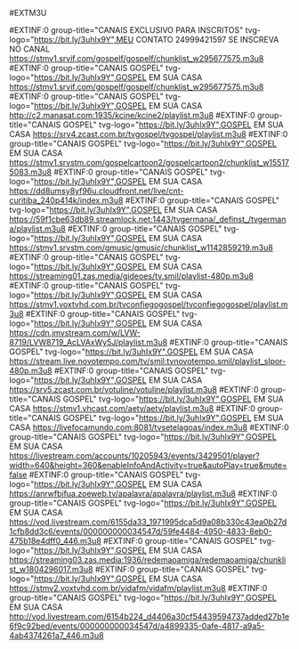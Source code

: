 #EXTM3U

#EXTINF:0 group-title="CANAIS EXCLUSIVO PARA INSCRITOS" tvg-logo="https://bit.ly/3uhIx9Y",MEU CONTATO 24999421597 SE INSCREVA NO CANAL 
https://stmv1.srvif.com/gospelf/gospelf/chunklist_w295677575.m3u8
#EXTINF:0 group-title="CANAIS GOSPEL" tvg-logo="https://bit.ly/3uhIx9Y",GOSPEL EM SUA CASA
https://stmv1.srvif.com/gospelf/gospelf/chunklist_w295677575.m3u8
#EXTINF:0 group-title="CANAIS GOSPEL" tvg-logo="https://bit.ly/3uhIx9Y",GOSPEL EM SUA CASA
http://c2.manasat.com:1935/kcine/kcine2/playlist.m3u8
#EXTINF:0 group-title="CANAIS GOSPEL" tvg-logo="https://bit.ly/3uhIx9Y",GOSPEL EM SUA CASA
https://srv4.zcast.com.br/tvgospel/tvgospel/playlist.m3u8
#EXTINF:0 group-title="CANAIS GOSPEL" tvg-logo="https://bit.ly/3uhIx9Y",GOSPEL EM SUA CASA
https://stmv1.srvstm.com/gospelcartoon2/gospelcartoon2/chunklist_w155175083.m3u8
#EXTINF:0 group-title="CANAIS GOSPEL" tvg-logo="https://bit.ly/3uhIx9Y",GOSPEL EM SUA CASA
https://dd8umsy8yf96u.cloudfront.net/live/cnt-curitiba_240p414k/index.m3u8
#EXTINF:0 group-title="CANAIS GOSPEL" tvg-logo="https://bit.ly/3uhIx9Y",GOSPEL EM SUA CASA
https://59f1cbe63db89.streamlock.net:1443/tvgermana/_definst_/tvgermana/playlist.m3u8
#EXTINF:0 group-title="CANAIS GOSPEL" tvg-logo="https://bit.ly/3uhIx9Y",GOSPEL EM SUA CASA
https://stmv1.srvstm.com/gmusic/gmusic/chunklist_w1142859219.m3u8
#EXTINF:0 group-title="CANAIS GOSPEL" tvg-logo="https://bit.ly/3uhIx9Y",GOSPEL EM SUA CASA
https://streaming01.zas.media/gideoes/tv.smil/playlist-480p.m3u8
#EXTINF:0 group-title="CANAIS GOSPEL" tvg-logo="https://bit.ly/3uhIx9Y",GOSPEL EM SUA CASA
https://stmv1.voxtvhd.com.br/tvconfiegogospel/tvconfiegogospel/playlist.m3u8
#EXTINF:0 group-title="CANAIS GOSPEL" tvg-logo="https://bit.ly/3uhIx9Y",GOSPEL EM SUA CASA
https://cdn.jmvstream.com/w/LVW-8719/LVW8719_AcLVAxWy5J/playlist.m3u8
#EXTINF:0 group-title="CANAIS GOSPEL" tvg-logo="https://bit.ly/3uhIx9Y",GOSPEL EM SUA CASA
https://stream.live.novotempo.com/tv/smil:tvnovotempo.smil/playlist_slpor-480p.m3u8
#EXTINF:0 group-title="CANAIS GOSPEL" tvg-logo="https://bit.ly/3uhIx9Y",GOSPEL EM SUA CASA
https://srv5.zcast.com.br/votuline/votuline/playlist.m3u8
#EXTINF:0 group-title="CANAIS GOSPEL" tvg-logo="https://bit.ly/3uhIx9Y",GOSPEL EM SUA CASA
https://stmv1.vhcast.com/aetv/aetv/playlist.m3u8
#EXTINF:0 group-title="CANAIS GOSPEL" tvg-logo="https://bit.ly/3uhIx9Y",GOSPEL EM SUA CASA
https://livefocamundo.com:8081/tvsetelagoas/index.m3u8
#EXTINF:0 group-title="CANAIS GOSPEL" tvg-logo="https://bit.ly/3uhIx9Y",GOSPEL EM SUA CASA
https://livestream.com/accounts/10205943/events/3429501/player?width=640&height=360&enableInfoAndActivity=true&autoPlay=true&mute=false
#EXTINF:0 group-title="CANAIS GOSPEL" tvg-logo="https://bit.ly/3uhIx9Y",GOSPEL EM SUA CASA
https://anrwfbifua.zoeweb.tv/apalavra/apalavra/playlist.m3u8
#EXTINF:0 group-title="CANAIS GOSPEL" tvg-logo="https://bit.ly/3uhIx9Y",GOSPEL EM SUA CASA
https://vod.livestream.com/6155da33_1971995dca5d9a08b330c43ea0b27d1cfb8dd3c6/events/000000000034547d/59fe4484-4950-4833-8eb0-475b18e4dff0_446.m3u8
#EXTINF:0 group-title="CANAIS GOSPEL" tvg-logo="https://bit.ly/3uhIx9Y",GOSPEL EM SUA CASA
https://streaming03.zas.media:1936/redemaoamiga/redemaoamiga/chunklist_w1804296017.m3u8
#EXTINF:0 group-title="CANAIS GOSPEL" tvg-logo="https://bit.ly/3uhIx9Y",GOSPEL EM SUA CASA
https://stmv2.voxtvhd.com.br/vidafm/vidafm/playlist.m3u8 
#EXTINF:0 group-title="CANAIS GOSPEL" tvg-logo="https://bit.ly/3uhIx9Y",GOSPEL EM SUA CASA
http://vod.livestream.com/6154b224_d4406a30cf54439594737added27b1e6f9c92bed/events/000000000034547d/a4899335-0afe-4817-a9a5-4ab4374261a7_446.m3u8














